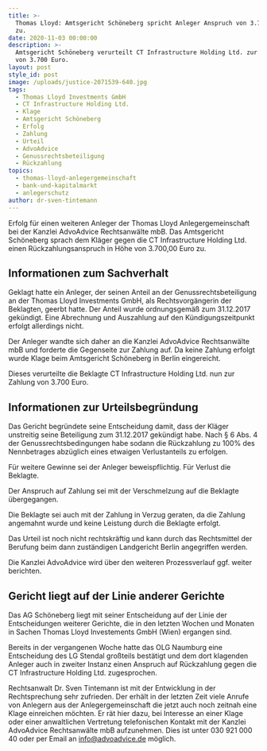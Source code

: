 ```yaml
---
title: >-
  Thomas Lloyd: Amtsgericht Schöneberg spricht Anleger Anspruch von 3.700 Euro
  zu.
date: 2020-11-03 00:00:00
description: >-
  Amtsgericht Schöneberg verurteilt CT Infrastructure Holding Ltd. zur Zahlung
  von 3.700 Euro.
layout: post
style_id: post
image: /uploads/justice-2071539-640.jpg
tags:
  - Thomas Lloyd Investments GmbH
  - CT Infrastructure Holding Ltd.
  - Klage
  - Amtsgericht Schöneberg
  - Erfolg
  - Zahlung
  - Urteil
  - AdvoAdvice
  - Genussrechtsbeteiligung
  - Rückzahlung
topics:
  - thomas-lloyd-anlegergemeinschaft
  - bank-und-kapitalmarkt
  - anlegerschutz
author: dr-sven-tintemann
---
```


Erfolg für einen weiteren Anleger der Thomas Lloyd Anlegergemeinschaft bei der Kanzlei AdvoAdvice Rechtsanwälte mbB. Das Amtsgericht Schöneberg sprach dem Kläger gegen die CT Infrastructure Holding Ltd. einen Rückzahlungsanspruch in Höhe von 3.700,00 Euro zu.&nbsp;

## Informationen zum Sachverhalt

Geklagt hatte ein Anleger, der seinen Anteil an der Genussrechtsbeteiligung an der Thomas Lloyd Investments GmbH, als Rechtsvorgängerin der Beklagten, geerbt hatte. Der Anteil wurde ordnungsgemä&szlig; zum 31.12.2017 gekündigt. Eine Abrechnung und Auszahlung auf den Kündigungszeitpunkt erfolgt allerdings nicht.&nbsp;

Der Anleger wandte sich daher an die Kanzlei AdvoAdvice Rechtsanwälte mbB und forderte die Gegenseite zur Zahlung auf. Da keine Zahlung erfolgt wurde Klage beim Amtsgericht Schöneberg in Berlin eingereicht.&nbsp;

Dieses verurteilte die Beklagte CT Infrastructure Holding Ltd. nun zur Zahlung von 3.700 Euro.&nbsp;

## Informationen zur Urteilsbegründung

Das Gericht begründete seine Entscheidung damit, dass der Kläger unstreitig seine Beteiligung zum 31.12.2017 gekündigt habe. Nach &sect; 6 Abs. 4 der Genussrechtsbedingungen habe sodann die Rückzahlung zu 100% des Nennbetrages abzüglich eines etwaigen Verlustanteils zu erfolgen.&nbsp;

Für weitere Gewinne sei der Anleger beweispflichtig. Für Verlust die Beklagte.&nbsp;

Der Anspruch auf Zahlung sei mit der Verschmelzung auf die Beklagte übergegangen.&nbsp;

Die Beklagte sei auch mit der Zahlung in Verzug geraten, da die Zahlung angemahnt wurde und keine Leistung durch die Beklagte erfolgt.&nbsp;

Das Urteil ist noch nicht rechtskräftig und kann durch das Rechtsmittel der Berufung beim dann zuständigen Landgericht Berlin angegriffen werden.&nbsp;

Die Kanzlei AdvoAdvice wird über den weiteren Prozessverlauf ggf. weiter berichten.&nbsp;

## Gericht liegt auf der Linie anderer Gerichte

Das AG Schöneberg liegt mit seiner Entscheidung auf der Linie der Entscheidungen weiterer Gerichte, die in den letzten Wochen und Monaten in Sachen Thomas Lloyd Investements GmbH (Wien) ergangen sind.&nbsp;

Bereits in der vergangenen Woche hatte das OLG Naumburg eine Entscheidung des LG Stendal gro&szlig;teils bestätigt und dem dort klagenden Anleger auch in zweiter Instanz einen Anspruch auf Rückzahlung gegen die CT Infrastructure Holding Ltd. zugesprochen.&nbsp;

Rechtsanwalt Dr. Sven Tintemann ist mit der Entwicklung in der Rechtsprechung sehr zufrieden. Der erhält in der letzten Zeit viele Anrufe von Anlegern aus der Anlegergemeinschaft die jetzt auch noch zeitnah eine Klage einreichen möchten. Er rät hier dazu, bei Interesse an einer Klage oder einer anwaltlichen Vertretung telefonischen Kontakt mit der Kanzlei AdvoAdvice Rechtsanwälte mbB aufzunehmen. Dies ist unter 030 921 000 40 oder per Email an info@advoadvice.de möglich.&nbsp;